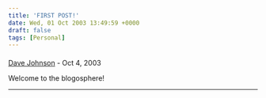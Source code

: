```yaml
---
title: 'FIRST POST!'
date: Wed, 01 Oct 2003 13:49:59 +0000
draft: false
tags: [Personal]
---
```



#### 
[Dave Johnson](http://www.rollerweblogger.org/page/roller "snoopdave@nc.rr.com") - <time datetime="2003-10-02 10:32:40">Oct 4, 2003</time>

Welcome to the blogosphere!
<hr />
